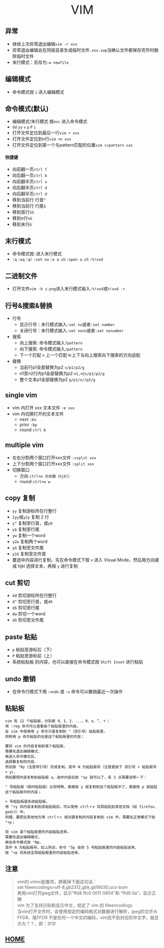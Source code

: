 <div style="text-align: center;font-size: 40px;">VIM</div>

## 异常

- 继续上次异常退出编辑`vim -r xxx`
- 异常退出编辑会在同级目录生成临时文件`.xxx.swp`当确认文件都保存完毕时删除临时文件
- 末行模式：另存为`:w newfile`

## 编辑模式

- 命令模式按 `i` 进入编辑模式

## 命令模式(默认)

- 编辑模式/末行模式 按`esc` 进入命令模式
- `dd` `yy` `v` `p` `P` `i`
- 打开文件定位到最后一行`vim + xxx`
- 打开文件定位到n行`vim +n xxx`
- 打开文件定位到第一个与pattern匹配的位置`vim +/pattern xxx`

#### 快捷键

- 向前翻一页`ctrl f`
- 向后翻一页`ctrl b`
- 向前翻半页`ctrl u`
- 向后翻半页`ctrl d`
- 向后翻半页`ctrl d`
- 移到当前行 行首`^`
- 移到当前行 行尾`$`
- 移到首行`1G`
- 移到n行`nG`
- 移到末行`G`

## 末行模式

- 命令模式按`:`进入末行模式
- `:q` `:wq` `:q!` `:set nu` `:e a.sh` `:open a.sh` `:%!xxd`

## 二进制文件

- 打开文件`vim -b z.png`进入末行模式输入`:%!xxd`或`%!xxd -r`

## 行号&搜索&替换

- 行号
    - 显示行号：末行模式输入`:set nu`或者`:set number`
    - 关闭行号：末行模式输入`:set nonu`或者`:set nonumber`
- 搜索
    - 向上搜索: 命令模式输入`?pattern`
    - 向下搜索: 命令模式输入`/pattern`
    - 下一个匹配 `n` 上一个匹配 `N`:上下与向上搜索向下搜索的方向适配
- 替换
    - 当前行p1全部替换为p2 `s/p1/p2/g`
    - n1至n2行内p1全部替换为p2 `n1,n2s/p1/p2/g`
    - 整个文本p1全部替换为p2 `g/p1/s//p2/g`

## single vim

- vim 内打开 xxx 文本文件 `:e xxx`
- vim 内切换打开的文本文件
    - next `:bn`
    - prior `:bp`
    - round `ctrl 6`

## multiple vim

- 左右分割两个窗口打开xxx文件 `:vsplit xxx`
- 上下分割两个窗口打开xxx文件 `:split xxx`
- 切换窗口
    - 方向 `ctrl+w 方向键（hjkl）`
    - round `ctrl+w w`

## copy 复制

- `yy` 复制游标所在行整行
- `2yy`或`y2y` 复制 2 行
- `y^` 复制至行首，或`y0`
- `y$` 复制至行尾
- `yw` 复制一个word
- `y2w` 复制两个word
- `yG` 复制至文件尾
- `y1G` 复制至文件首
- 要选中内容进行复制，先在命令模式下按 `v` 进入 Visual Mode，然后用方向键 或 hjkl 选择文本，再按 `y` 进行复制

## cut 剪切

- `dd` 剪切游标所在行整行
- `d^` 剪切至行首，或`d0`
- `d$` 剪切至行尾
- `dw` 剪切一个word
- `dG` 剪切至文件尾

## paste 粘贴

- `p` 粘贴至游标后（下）
- `P` 粘贴至游标前（上）
- 系统粘贴板 的内容，也可以直接在命令模式按 `Shift Inset` 进行粘贴

## undo 撤销

- 在命令行模式下用 `:undo` 或 `:u` 命令可以撤销最近一次操作

## 粘贴板

```text
vim 有 12 个粘贴板，分别是 0、1、2、...、9、a、“、＋；
用 :reg 命令可以查看各个粘贴板里的内容。
在 vim 中简单用 y 命令只是复制到 "（双引号）粘贴板里，
同样用 p 命令粘贴的也是这个粘贴板里的内容；

要将 vim 的内容复制到某个粘贴板，
需要先退出编辑模式，
再进入命令模式后，
选择要复制的内容，
然后按 "Ny（注意带引号）完成复制，其中 N 为粘贴板号（注意是按下 双引号 + 粘贴板号 + y），
例如要把内容复制到粘贴板 a，选中内容后按 "ay 就可以了，有 2 点需要说明一下：

" 号粘贴板（临时粘贴板）比较特殊，直接按 y 就复制到这个粘贴板中了，直接按 p 就粘贴这个粘贴板中的内容；

+ 号粘贴板是系统粘贴板，
用 "+y 将内容复制到该粘贴板后，可以使用 ctrl＋v 将其粘贴到其他文档（如 firefox、gedit）中，
同理，要把在其他地方用 ctrl＋c 或右键复制的内容复制到 vim 中，需要在正常模式下按 "+p；

将 vim 某个粘贴板里的内容粘贴进来，
需要先退出编辑模式，
再在命令模式按 "Np，
其中 N 为粘贴板号，如上所述，命令 "5p 会将 5 号粘贴板里的内容粘贴进来，
按 "+p 将系统全局粘贴板里的内容粘贴进来。
```

## 注意

> vim的.vimrc配置项，屏蔽掉下面这句话： \
set fileencodings=utf-8,gb2312,gbk,gb18030,ucs-bom \
再用vim打开jpeg文件，显示”ffd8 ffc0 0011 0804″和 “ffd9 0a”，显示正确 \
vim 为了支持识别和显示中文，规定了 vim 的 fileencodings \
当vim打开文件时，会使用规定的编码格式对数据进行解析，jpeg的文件头FFD8、尾FFD9 不是任何一个中文的编码，vim找不到对应的中文字，就显示为？？，即：3f3f

## [HOME](../../index.md)